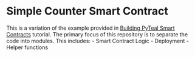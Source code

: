 # Simple Counter Smart Contract

This is a variation of the example provided in [Building PyTeal Smart Contracts](https://developer.algorand.org/docs/get-details/dapps/pyteal/#building-pyteal-smart-contracts) tutorial. The primary focus of this repository is to separate the code into modules. This includes:
    - Smart Contract Logic
    - Deployment
    - Helper functions

